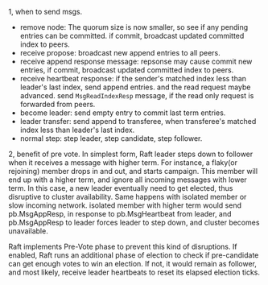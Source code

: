 1, when to send msgs.
- remove node: The quorum size is now smaller, so see if any pending entries can be committed. if commit, broadcast updated committed index to peers.
- receive propose: broadcast new append entries to all peers.
- receive append response message: repsonse may cause commit new entries, if commit, broadcast updated committed index to peers.
- receive heartbeat response: if the sender's matched index less than leader's last index, send append entries. and the read request maybe advanced. send `MsgReadIndexResp` message, if the read only request is forwarded from peers.
- become leader: send empty entry to commit last term entries. 
- leader transfer: send append to transferee, when transferee's matched index less than leader's last index.
- normal step: step leader, step candidate, step follower.

2, benefit of pre vote.
In simplest form, Raft leader steps down to follower when it receives a message with higher term. For instance, a flaky(or rejoining) member drops in and out, and starts campaign. This member will end up with a higher term, and ignore all incoming messages with lower term. In this case, a new leader eventually need to get elected, thus disruptive to cluster availability. Same happens with isolated member or slow incoming network. isolated member with higher term would send pb.MsgAppResp, in response to pb.MsgHeartbeat from leader, and pb.MsgAppResp to leader forces leader to step down, and cluster becomes unavailable.

Raft implements Pre-Vote phase to prevent this kind of disruptions. If enabled, Raft runs an additional phase of election to check if pre-candidate can get enough votes to win an election. If not, it would remain as follower, and most likely, receive leader heartbeats to reset its elapsed election ticks.
